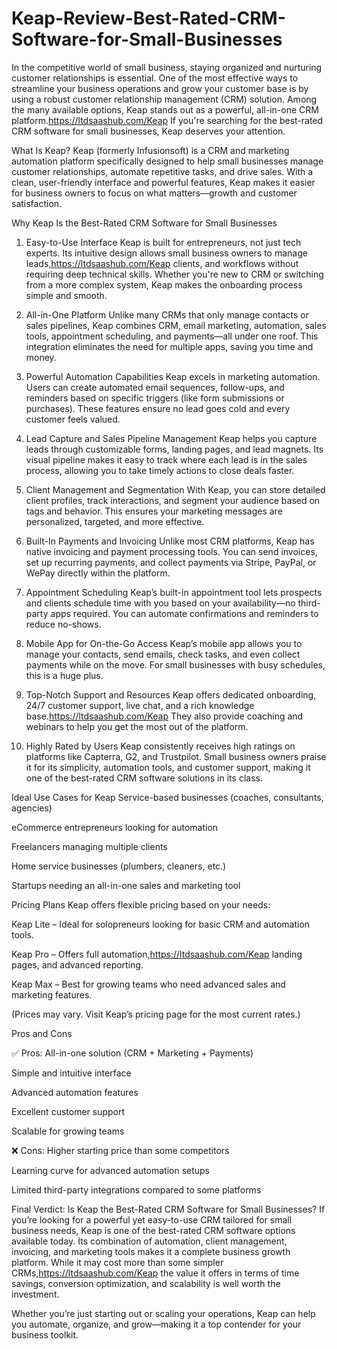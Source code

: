 # Keap-Review-Best-Rated-CRM-Software-for-Small-Businesses


In the competitive world of small business, staying organized and nurturing customer relationships is essential. One of the most effective ways to streamline your business operations and grow your customer base is by using a robust customer relationship management (CRM) solution. Among the many available options, Keap stands out as a powerful, all-in-one CRM platform.https://ltdsaashub.com/Keap If you're searching for the best-rated CRM software for small businesses, Keap deserves your attention.

What Is Keap?
Keap (formerly Infusionsoft) is a CRM and marketing automation platform specifically designed to help small businesses manage customer relationships, automate repetitive tasks, and drive sales. With a clean, user-friendly interface and powerful features, Keap makes it easier for business owners to focus on what matters—growth and customer satisfaction.

Why Keap Is the Best-Rated CRM Software for Small Businesses
1. Easy-to-Use Interface
Keap is built for entrepreneurs, not just tech experts. Its intuitive design allows small business owners to manage leads,https://ltdsaashub.com/Keap clients, and workflows without requiring deep technical skills. Whether you're new to CRM or switching from a more complex system, Keap makes the onboarding process simple and smooth.

2. All-in-One Platform
Unlike many CRMs that only manage contacts or sales pipelines, Keap combines CRM, email marketing, automation, sales tools, appointment scheduling, and payments—all under one roof. This integration eliminates the need for multiple apps, saving you time and money.

3. Powerful Automation Capabilities
Keap excels in marketing automation. Users can create automated email sequences, follow-ups, and reminders based on specific triggers (like form submissions or purchases). These features ensure no lead goes cold and every customer feels valued.

4. Lead Capture and Sales Pipeline Management
Keap helps you capture leads through customizable forms, landing pages, and lead magnets. Its visual pipeline makes it easy to track where each lead is in the sales process, allowing you to take timely actions to close deals faster.

5. Client Management and Segmentation
With Keap, you can store detailed client profiles, track interactions, and segment your audience based on tags and behavior. This ensures your marketing messages are personalized, targeted, and more effective.

6. Built-In Payments and Invoicing
Unlike most CRM platforms, Keap has native invoicing and payment processing tools. You can send invoices, set up recurring payments, and collect payments via Stripe, PayPal, or WePay directly within the platform.

7. Appointment Scheduling
Keap’s built-in appointment tool lets prospects and clients schedule time with you based on your availability—no third-party apps required. You can automate confirmations and reminders to reduce no-shows.

8. Mobile App for On-the-Go Access
Keap’s mobile app allows you to manage your contacts, send emails, check tasks, and even collect payments while on the move. For small businesses with busy schedules, this is a huge plus.

9. Top-Notch Support and Resources
Keap offers dedicated onboarding, 24/7 customer support, live chat, and a rich knowledge base.https://ltdsaashub.com/Keap They also provide coaching and webinars to help you get the most out of the platform.

10. Highly Rated by Users
Keap consistently receives high ratings on platforms like Capterra, G2, and Trustpilot. Small business owners praise it for its simplicity, automation tools, and customer support, making it one of the best-rated CRM software solutions in its class.

Ideal Use Cases for Keap
Service-based businesses (coaches, consultants, agencies)

eCommerce entrepreneurs looking for automation

Freelancers managing multiple clients

Home service businesses (plumbers, cleaners, etc.)

Startups needing an all-in-one sales and marketing tool

Pricing Plans
Keap offers flexible pricing based on your needs:

Keap Lite – Ideal for solopreneurs looking for basic CRM and automation tools.

Keap Pro – Offers full automation,https://ltdsaashub.com/Keap landing pages, and advanced reporting.

Keap Max – Best for growing teams who need advanced sales and marketing features.

(Prices may vary. Visit Keap’s pricing page for the most current rates.)

Pros and Cons

✅ Pros:
All-in-one solution (CRM + Marketing + Payments)

Simple and intuitive interface

Advanced automation features

Excellent customer support

Scalable for growing teams

❌ Cons:
Higher starting price than some competitors

Learning curve for advanced automation setups

Limited third-party integrations compared to some platforms

Final Verdict: Is Keap the Best-Rated CRM Software for Small Businesses?
If you’re looking for a powerful yet easy-to-use CRM tailored for small business needs, Keap is one of the best-rated CRM software options available today. Its combination of automation, client management, invoicing, and marketing tools makes it a complete business growth platform. While it may cost more than some simpler CRMs,https://ltdsaashub.com/Keap the value it offers in terms of time savings, conversion optimization, and scalability is well worth the investment.

Whether you’re just starting out or scaling your operations, Keap can help you automate, organize, and grow—making it a top contender for your business toolkit.

